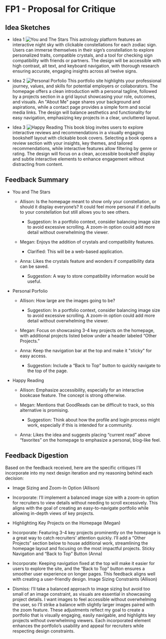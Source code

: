 # FP1 - Proposal for Critique

## Idea Sketches

* Idea 1
![You and The Stars](you-and-the-stars.png)
This astrology platform features an interactive night sky with clickable constellations for each zodiac sign. Users can immerse themselves in their sign’s constellation to explore personalized traits, compatible crystals, and a tool for checking sign compatibility with friends or partners. The design will be accessible with high contrast, alt text, and keyboard navigation, with thorough research ensuring accurate, engaging insights across all twelve signs.

* Idea 2 
![Personal Porfolio](personal-portfolio.png)
This portfolio site highlights your professional journey, values, and skills for potential employers or collaborators. The homepage offers a clean introduction with a personal tagline, followed by a projects section in a grid layout showcasing your role, outcomes, and visuals. An "About Me" page shares your background and aspirations, while a contact page provides a simple form and social media links. The design will balance aesthetics and functionality for easy navigation, emphasizing key projects in a clear, uncluttered layout.

* Idea 3 
![Happy Reading](happy-reading.png)
This book blog invites users to explore interactive reviews and recommendations in a visually engaging bookshelf layout with clickable book covers. Selecting a book opens a review section with your insights, key themes, and tailored recommendations, while interactive features allow filtering by genre or rating. The design will focus on a clean, accessible bookshelf display and subtle interactive elements to enhance engagement without distracting from content.

## Feedback Summary

* You and The Stars
	- Allison: Is the homepage meant to show only your constellation, or should it display everyone’s? It could feel more personal if it defaults to your constellation but still allows you to see others.
    	- Suggestion: In a portfolio context, consider balancing image size to avoid excessive scrolling. A zoom-in option could add more detail without overwhelming the viewer.

	- Megan: Enjoys the addition of crystals and compatibility features.
	    - Clarified: This will be a web-based application.

	- Anna: Likes the crystals feature and wonders if compatibility data can be saved.
	    - Suggestion: A way to store compatibility information would be useful.

* Personal Porfolio
    
    - Allison: How large are the images going to be?
    	- Suggestion: In a portfolio context, consider balancing image size to avoid excessive scrolling. A zoom-in option could add more detail without overwhelming the viewer.

	- Megan: Focus on showcasing 3-4 key projects on the homepage, with additional projects listed below under a header labeled “Other Projects.”

	- Anna: Keep the navigation bar at the top and make it "sticky" for easy access.
	    - Suggestion: Include a “Back to Top” button to quickly navigate to the top of the page.

*  Happy Reading
    - Allison: Emphasize accessibility, especially for an interactive bookcase feature. The concept is strong otherwise.

	- Megan: Mentions that GoodReads can be difficult to track, so this alternative is promising.
	    - Suggestion: Think about how the profile and login process might work, especially if this is intended for a community.

	- Anna:  Likes the idea and suggests placing “current read” above “favorites” on the homepage to emphasize a personal, blog-like feel.

## Feedback Digestion

Based on the feedback received, here are the specific critiques I’ll incorporate into my next design iteration and my reasoning behind each decision:

* Image Sizing and Zoom-In Option (Allison)

- Incorporate: I’ll implement a balanced image size with a zoom-in option for recruiters to view details without needing to scroll excessively. This aligns with the goal of creating an easy-to-navigate portfolio while allowing in-depth views of key projects.

* Highlighting Key Projects on the Homepage (Megan)

- Incorporate: Featuring 3-4 key projects prominently on the homepage is a great way to catch recruiters’ attention quickly. I’ll add a “Other Projects” section below to house additional work, streamlining the homepage layout and focusing on the most impactful projects.
Sticky Navigation and “Back to Top” Button (Anna)

* Incorporate: Keeping navigation fixed at the top will make it easier for users to explore the site, and the “Back to Top” button ensures a smoother user experience on longer pages. This feedback aligns well with creating a user-friendly design.
Image Sizing Constraints (Allison)

- Dismiss: I’ll take a balanced approach to image sizing but avoid too small of an image constraint, as visuals are essential in showcasing project details. I want images to feel accessible without overwhelming the user, so I’ll strike a balance with slightly larger images paired with the zoom feature.
These adjustments reflect my goal to create a portfolio that is visually engaging, easily navigable, and highlights key projects without overwhelming viewers. Each incorporated element enhances the portfolio’s usability and appeal for recruiters while respecting design constraints.